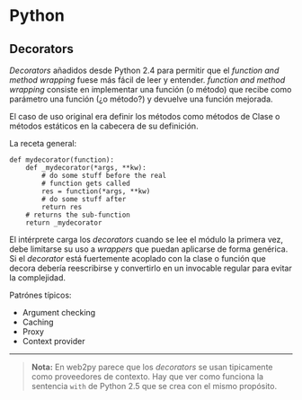 # Python

## Decorators

_Decorators_ añadidos desde Python 2.4 para permitir que el _function
and method wrapping_ fuese más fácil de leer y entender.  _function
and method wrapping_ consiste en implementar una función (o método)
que recibe como parámetro una función (¿o método?) y devuelve una
función mejorada.

El caso de uso original era definir los métodos como métodos de Clase
o métodos estáticos en la cabecera de su definición.

La receta general:

~~~~{python}
def mydecorator(function):
    def _mydecorator(*args, **kw):
        # do some stuff before the real 
        # function gets called 
        res = function(*args, **kw)
        # do some stuff after
        return res
    # returns the sub-function
    return _mydecorator
~~~~

El intérprete carga los _decorators_ cuando se lee el módulo la
primera vez, debe limitarse su uso a _wrappers_ que puedan aplicarse
de forma genérica. Si el _decorator_ está fuertemente acoplado con la
clase o función que decora debería reescribirse y convertirlo en un
invocable regular para evitar la complejidad.

Patrónes típicos:

* Argument checking
* Caching
* Proxy
* Context provider

___ 
> __Nota:__ En web2py parece que los _decorators_ se usan
> tipicamente como proveedores de contexto. Hay que ver como funciona la
> sentencia `with` de Python 2.5 que se crea con el mismo propósito.



